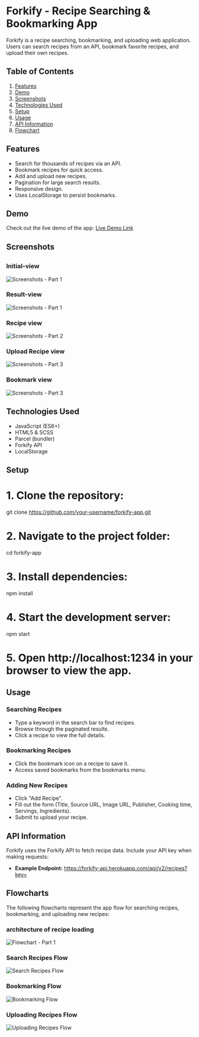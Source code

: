 # Forkify - Recipe Searching & Bookmarking App

Forkify is a recipe searching, bookmarking, and uploading web application. Users can search recipes from an API, bookmark favorite recipes, and upload their own recipes.

## Table of Contents
1. [Features](#features)
2. [Demo](#demo)
3. [Screenshots](#screenshots)
4. [Technologies Used](#technologies-used)
5. [Setup](#setup)
6. [Usage](#usage)
7. [API Information](#api-information)
8. [Flowchart](#flowchart)

## Features

- Search for thousands of recipes via an API.
- Bookmark recipes for quick access.
- Add and upload new recipes.
- Pagination for large search results.
- Responsive design.
- Uses LocalStorage to persist bookmarks.

## Demo

Check out the live demo of the app: [Live Demo Link](your-live-link-here)

## Screenshots
##
### Initial-view
![Screenshots - Part 1](demo-1.PNG)
### Result-view
![Screenshots - Part 1](demo-2.PNG)

### Recipe view
![Screenshots - Part 2](demo-3.PNG)

### Upload Recipe view
![Screenshots - Part 3](demo-4.PNG)

### Bookmark view
![Screenshots - Part 3](demo-5.PNG)

## Technologies Used

- JavaScript (ES6+)
- HTML5 & SCSS
- Parcel (bundler)
- Forkify API
- LocalStorage

## Setup

# 1. Clone the repository:
git clone https://github.com/your-username/forkify-app.git

# 2. Navigate to the project folder:
cd forkify-app

# 3. Install dependencies:
npm install

# 4. Start the development server:
npm start

# 5. Open http://localhost:1234 in your browser to view the app.

## Usage

### Searching Recipes
- Type a keyword in the search bar to find recipes.
- Browse through the paginated results.
- Click a recipe to view the full details.

### Bookmarking Recipes
- Click the bookmark icon on a recipe to save it.
- Access saved bookmarks from the bookmarks menu.

### Adding New Recipes
- Click "Add Recipe".
- Fill out the form (Title, Source URL, Image URL, Publisher, Cooking time, Servings, Ingredients).
- Submit to upload your recipe.

## API Information
Forkify uses the Forkify API to fetch recipe data. Include your API key when making requests:

- **Example Endpoint:**
https://forkify-api.herokuapp.com/api/v2/recipes?key=<your-api-key>
## Flowcharts

The following flowcharts represent the app flow for searching recipes, bookmarking, and uploading new recipes:
### architecture of recipe loading
![Flowchart - Part 1](forkify-architecture-recipe-loading.png)

### Search Recipes Flow
![Search Recipes Flow](forkify-flowchart-part-1.png)

### Bookmarking Flow
![Bookmarking Flow](forkify-flowchart-part-2.png)

### Uploading Recipes Flow
![Uploading Recipes Flow](forkify-flowchart-part-3.png)



